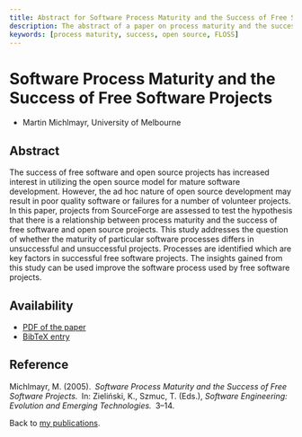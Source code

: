 ```yaml
---
title: Abstract for Software Process Maturity and the Success of Free Software Projects
description: The abstract of a paper on process maturity and the success of free software projects
keywords: [process maturity, success, open source, FLOSS]
---
```


<h1>Software Process Maturity and the Success of Free Software Projects</h1>

<ul class = "author">
<li><span class = "author">Martin Michlmayr,</span>
    <span class = "affiliation">University of Melbourne</span></li>
</ul>

<h2>Abstract</h2>

The success of free software and open source projects has
increased interest in utilizing the open source model for mature
software development.  However, the ad hoc nature of open source
development may result in poor quality software or failures for
a number of volunteer projects.  In this paper, projects from
SourceForge are assessed to test the hypothesis that there is a
relationship between process maturity and the success of free
software and open source projects.  This study addresses the
question of whether the maturity of particular software
processes differs in unsuccessful and unsuccessful projects.
Processes are identified which are key factors in successful
free software projects.  The insights gained from this study can
be used improve the software process used by free software
projects.

<h2>Availability</h2>

<ul>

<li><a href = "../michlmayr-process_maturity_success.pdf">PDF of the paper</a></li>

<li><a href = "../michlmayr-process_maturity_success.bib">BibTeX entry</a></li>

</ul>

<h2>Reference</h2>

Michlmayr, M. (2005).&ensp;<i>Software Process Maturity and the Success of
Free Software Projects.</i>&ensp;In: Zieliński, K., Szmuc, T. (Eds.),
<i>Software Engineering: Evolution and Emerging Technologies.</i>&ensp;3&ndash;14.

Back to <a href = "..">my publications</a>.

